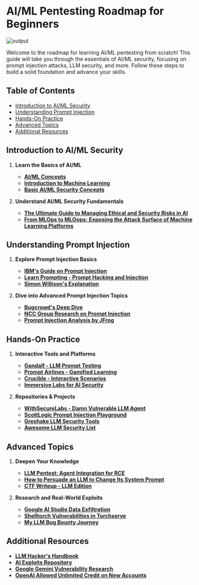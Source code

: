 # AI/ML Pentesting Roadmap for Beginners

![output](https://github.com/user-attachments/assets/ca866203-8e57-4063-9d63-4ac919ed7b07)

Welcome to the roadmap for learning AI/ML pentesting from scratch! This guide will take you through the essentials of AI/ML security, focusing on prompt injection attacks, LLM security, and more. Follow these steps to build a solid foundation and advance your skills.

## Table of Contents
- [Introduction to AI/ML Security](#introduction-to-aiml-security)
- [Understanding Prompt Injection](#understanding-prompt-injection)
- [Hands-On Practice](#hands-on-practice)
- [Advanced Topics](#advanced-topics)
- [Additional Resources](#additional-resources)

## Introduction to AI/ML Security

1. **Learn the Basics of AI/ML**
   - **[AI/ML Concepts](https://www.coursera.org/learn/machine-learning)**
   - **[Introduction to Machine Learning](https://www.edx.org/course/introduction-to-machine-learning)**
   - **[Basic AI/ML Security Concepts](https://www.cybrary.it/course/machine-learning-security/)**
   
2. **Understand AI/ML Security Fundamentals**
   - **[The Ultimate Guide to Managing Ethical and Security Risks in AI](https://www.hackerone.com/resources/e-book/the-ultimate-guide-to-managing-ethical-and-security-risks-in-ai)**
   - **[From MLOps to MLOops: Exposing the Attack Surface of Machine Learning Platforms](https://jfrog.com/blog/from-mlops-to-mloops-exposing-the-attack-surface-of-machine-learning-platforms/)**

## Understanding Prompt Injection

1. **Explore Prompt Injection Basics**
   - **[IBM's Guide on Prompt Injection](https://www.ibm.com/topics/prompt-injection)**
   - **[Learn Prompting - Prompt Hacking and Injection](https://learnprompting.org/docs/prompt_hacking/injection)**
   - **[Simon Willison's Explanation](https://simonwillison.net/2023/May/2/prompt-injection-explained/)**

2. **Dive into Advanced Prompt Injection Topics**
   - **[Bugcrowd's Deep Dive](https://www.bugcrowd.com/blog/ai-vulnerability-deep-dive-prompt-injection/)**
   - **[NCC Group Research on Prompt Injection](https://research.nccgroup.com/2022/12/05/exploring-prompt-injection-attacks/)**
   - **[Prompt Injection Analysis by JFrog](https://jfrog.com/blog/prompt-injection-attack-code-execution-in-vanna-ai-cve-2024-5565/)**

## Hands-On Practice

1. **Interactive Tools and Platforms**
   - **[Gandalf - LLM Prompt Testing](https://gandalf.lakera.ai/)**
   - **[Prompt Airlines - Gamified Learning](https://promptairlines.com/)**
   - **[Crucible - Interactive Scenarios](https://crucible.dreadnode.io/)**
   - **[Immersive Labs for AI Security](https://prompting.ai.immersivelabs.com/)**

2. **Repositories & Projects**
   - **[WithSecureLabs - Damn Vulnerable LLM Agent](https://github.com/WithSecureLabs/damn-vulnerable-llm-agent)**
   - **[ScottLogic Prompt Injection Playground](https://github.com/ScottLogic/prompt-injection)**
   - **[Greshake LLM Security Tools](https://github.com/greshake/llm-security)**
   - **[Awesome LLM Security List](https://github.com/corca-ai/awesome-llm-security)**

## Advanced Topics

1. **Deepen Your Knowledge**
   - **[LLM Pentest: Agent Integration for RCE](https://www.blazeinfosec.com/post/llm-pentest-agent-hacking/)**
   - **[How to Persuade an LLM to Change Its System Prompt](https://medium.com/@KonradDaWo/how-to-persuade-a-llm-to-change-its-system-prompt-to-aid-in-ctf-challenges-e74c1d570ed3)**
   - **[CTF Writeup - LLM Edition](https://medium.com/@embossdotar/ctf-writeup-hackpack-ctf-2024-llm-edition-yellowdog-1-db02a36e1051)**

2. **Research and Real-World Exploits**
   - **[Google AI Studio Data Exfiltration](https://embracethered.com/blog/posts/2024/google-ai-studio-data-exfiltration-now-fixed/)**
   - **[Shelltorch Vulnerabilities in Torchserve](https://www.oligo.security/blog/shelltorch-explained-multiple-vulnerabilities-in-pytorch-model-server)**
   - **[My LLM Bug Bounty Journey](https://medium.com/@zpbrent/my-llm-bug-bounty-journey-on-hugging-face-hub-via-protect-ai-9f3a1bc72c2e)**

## Additional Resources

- **[LLM Hacker's Handbook](https://github.com/forcesunseen/llm-hackers-handbook?tab=readme-ov-file)**
- **[AI Exploits Repository](https://github.com/protectai/ai-exploits?tab=readme-ov-file)**
- **[Google Gemini Vulnerability Research](https://hiddenlayer.com/research/new-google-gemini-content-manipulation-vulns-found/#Overview)**
- **[OpenAI Allowed Unlimited Credit on New Accounts](https://checkmarx.com/blog/openai-allowed-unlimited-credit-on-new-accounts/)**


<!--

# AI/ML Security and Prompt Injection Resources

![output](https://github.com/user-attachments/assets/ca866203-8e57-4063-9d63-4ac919ed7b07)

This repository contains a curated list of free resources focused on AI/ML security, particularly on prompt injection attacks and large language model (LLM) security. These resources include articles, guides, tools, and training materials to help you understand and secure AI systems.

## Table of Contents
- [Articles & Guides](#articles--guides)
- [Interactive Tools](#interactive-tools)
- [Repositories & Projects](#repositories--projects)
- [Training & Playgrounds](#training--playgrounds)

## Articles & Guides

- **[Portswigger Web Security Academy](https://portswigger.net/web-security/llm-attacks)**  
  Comprehensive guide on LLM attacks and defenses.

- **[IBM](https://www.ibm.com/topics/prompt-injection)**  
  Insights on prompt injection attacks and mitigation strategies.

- **[Learn Prompting](https://learnprompting.org/docs/prompt_hacking/injection)**  
  A detailed resource on prompt hacking and its security implications.

- **[OWASP](https://genai.owasp.org/)**  
  OWASP's resources for AI security, including prompt injection topics.

- **[AI Village](https://aivillage.org/large%20language%20models/threat-modeling-llm/)**  
  A collection of resources and threat models for LLM security.

- **[Promptingguide](https://www.promptingguide.ai/risks/adversarial)**  
  Information on adversarial attacks in LLMs.

- **[Bugcrowd Blog](https://www.bugcrowd.com/blog/ai-vulnerability-deep-dive-prompt-injection/)**  
  In-depth exploration of AI vulnerabilities, focusing on prompt injection.

- **[Simon Willison](https://simonwillison.net/2023/May/2/prompt-injection-explained/)**  
  A blog post explaining prompt injection attacks in detail.

- **[NCC Group](https://research.nccgroup.com/2022/12/05/exploring-prompt-injection-attacks/)**  
  Research on prompt injection attacks by NCC Group.

- **[The Ultimate Guide to Managing Ethical and Security Risks in AI](https://www.hackerone.com/resources/e-book/the-ultimate-guide-to-managing-ethical-and-security-risks-in-ai)**  
  A guide to managing the ethical and security risks in AI by HackerOne.

## Interactive Tools

- **[Gandalf](https://gandalf.lakera.ai/)**  
  Test the robustness of your LLM prompts against common attacks.

- **[Prompt Airlines](https://promptairlines.com/)**  
  A gamified experience to learn about prompt injections.

- **[Crucible](https://crucible.dreadnode.io/)**  
  Interactive scenarios for testing AI security.

- **[Immersive Labs](https://prompting.ai.immersivelabs.com/)**  
  Training platform for AI security and prompt injection.

## Repositories & Projects

- **[WithSecureLabs - Damn Vulnerable LLM Agent](https://github.com/WithSecureLabs/damn-vulnerable-llm-agent)**  
  A repository of intentionally vulnerable LLM agents for testing.

- **[ScottLogic Prompt Injection](https://github.com/ScottLogic/prompt-injection)**  
  Resources and playground for understanding prompt injection attacks.

- **[Greshake LLM Security](https://github.com/greshake/llm-security)**  
  A collection of LLM security tools and resources.

- **[Awesome LLM Security](https://github.com/corca-ai/awesome-llm-security)**  
  An awesome list of resources related to LLM security.

- **[Hannibal046 - Awesome LLM](https://github.com/Hannibal046/Awesome-LLM)**  
  Curated resources for everything related to LLMs, including security.

- **[Ottosulin - Awesome AI Security](https://github.com/ottosulin/awesome-ai-security)**  
  A collection of AI security resources, including prompt injection.

## Training & Playgrounds

- **[Offensive ML Playbook](https://wiki.offsecml.com/Welcome+to+the+Offensive+ML+Playbook)**  
  A playbook for offensive machine learning, including testing LLMs.

- **[Prompt Injection Games by Secdim](https://play.secdim.com/game/ai)**  
  Games designed to teach prompt injection in a fun and interactive way.

- **[Large Language Model (LLM) Pentesting](https://systemweakness.com/large-language-model-llm-pen-testing-part-i-2ef96acb6763)**  
  A guide on pentesting large language models.

- **[ATLAS Matrix](https://atlas.mitre.org/matrices/ATLAS/)**  
  MITRE's ATLAS matrix for adversarial tactics and techniques in AI.

- **[SpyLogic Prompt Injection Attack Playground](https://github.com/ScottLogic/prompt-injection)**  
  A playground to experiment with prompt injection attacks.

## E-Books & PDFs

- **[Bugcrowd Ultimate Guide AI Security](https://www.bugcrowd.com/wp-content/uploads/2024/04/Ultimate-Guide-AI-Security.pdf)**  
  Comprehensive guide to AI security, including prompt injection.

- **[Lakera - Real World LLM Exploits](https://lakera-marketing-public.s3.eu-west-1.amazonaws.com/Lakera%2BAI%2B-%2BReal%2BWorld%2BLLM%2BExploits%2B(Jan%2B2024)-min.pdf)**  
  A document highlighting real-world LLM exploits.

- **[Snyk OWASP Top 10 LLM](https://go.snyk.io/rs/677-THP-415/images/owasp-top-10-llm.pdf)**  
  Snyk's OWASP Top 10 for LLM applications.

- **[LLM Hacker's Handbook](https://github.com/forcesunseen/llm-hackers-handbook?tab=readme-ov-file)**


## Resources

- **[LLM PENTEST: LEVERAGING AGENT INTEGRATION FOR RCE](https://www.blazeinfosec.com/post/llm-pentest-agent-hacking/)**

- **[How to persuade a LLM to change it’s system prompt to aid in CTF challenges](https://medium.com/@KonradDaWo/how-to-persuade-a-llm-to-change-its-system-prompt-to-aid-in-ctf-challenges-e74c1d570ed3)**

- **[CTF Writeup — HackPack CTF 2024 — LLM edition — YellowDog-1](https://medium.com/@embossdotar/ctf-writeup-hackpack-ctf-2024-llm-edition-yellowdog-1-db02a36e1051)**

- **[AI Exploits](https://github.com/protectai/ai-exploits?tab=readme-ov-file)**

- **[From MLOps to MLOops: Exposing the Attack Surface of Machine Learning Platforms](https://jfrog.com/blog/from-mlops-to-mloops-exposing-the-attack-surface-of-machine-learning-platforms/)**

- **[Google AI Studio: LLM-Powered Data Exfiltration Hits Again! Quickly Fixed.](https://embracethered.com/blog/posts/2024/google-ai-studio-data-exfiltration-now-fixed/)**
  
- **[CSWSH Meets LLM Chatbots](https://medium.com/@r3vsh/cswsh-meets-llm-chatbots-3ab09af5ab6f)**

- **[Jailbreak of Meta AI (Llama -3.1) revealing configuration details](https://medium.com/@kiranmaraju/jailbreak-of-meta-ai-llama-3-1-revealing-configuration-details-9f0759f5006a)**

- **[Zeroday on Github Copilot](https://gccybermonks.com/posts/github/)**

- **[Sorry, ChatGPT Is Under Maintenance: Persistent Denial of Service through Prompt Injection and Memory Attacks](https://embracethered.com/blog/posts/2024/chatgpt-persistent-denial-of-service/)**

- **[Shelltorch Explained: Multiple Vulnerabilities in Pytorch Model Server (Torchserve) (CVSS 9.9, CVSS 9.8) Walkthrough](https://www.oligo.security/blog/shelltorch-explained-multiple-vulnerabilities-in-pytorch-model-server)**

- **[When Prompts Go Rogue: Analyzing a Prompt Injection Code Execution in Vanna.AI](https://jfrog.com/blog/prompt-injection-attack-code-execution-in-vanna-ai-cve-2024-5565/)**

- **[GitHub Copilot Chat: From Prompt Injection to Data Exfiltration](https://embracethered.com/blog/posts/2024/github-copilot-chat-prompt-injection-data-exfiltration/)**

- **[Dumping a Database with an AI Chatbot](https://www.synack.com/blog/dumping-a-database-with-an-ai-chatbot/)**

- **[My LLM Bug Bounty Journey on Hugging Face Hub via Protect AI](https://medium.com/@zpbrent/my-llm-bug-bounty-journey-on-hugging-face-hub-via-protect-ai-9f3a1bc72c2e)**

- **[LLM Pentest: Leveraging Agent Integration For RCE](https://www.blazeinfosec.com/post/llm-pentest-agent-hacking/)**

- **[Google AI Studio Data Exfiltration via Prompt Injection - Possible Regression and Fix](https://embracethered.com/blog/posts/2024/google-aistudio-mass-data-exfil/)**

- **[From ChatBot To SpyBot: ChatGPT Post Exploitation](https://www.imperva.com/blog/from-chatbot-to-spybot-chatgpt-post-exploitation/)**

- **[Security Flaws within ChatGPT Ecosystem Allowed Access to Accounts On Third-Party Websites and Sensitive Data](https://salt.security/blog/security-flaws-within-chatgpt-extensions-allowed-access-to-accounts-on-third-party-websites-and-sensitive-data)**

- **[New Google Gemini Vulnerability Enabling Profound Misuse](https://hiddenlayer.com/research/new-google-gemini-content-manipulation-vulns-found/#Overview)**

- **[We Hacked Google A.I. for $50,000](https://www.landh.tech/blog/20240304-google-hack-50000/)**

- **[XSS Marks the Spot: Digging Up Vulnerabilities in ChatGPT](https://www.imperva.com/blog/xss-marks-the-spot-digging-up-vulnerabilities-in-chatgpt/)**

- **[ChatGPT Account Takeover - Wildcard Web Cache Deception](https://nokline.github.io/bugbounty/2024/02/04/ChatGPT-ATO.html)**

- **[Bypass instructions to manipulate Google Bard AI (Conversational generative AI chatbot) to reveal its security vulnerability i.e. configuration file details exposure](https://medium.com/@kiranmaraju/bypass-instructions-to-manipulate-google-bard-ai-conversational-generative-ai-chatbot-to-reveal-ac23156d5eee)**

- **[AWS Fixes Data Exfiltration Attack Angle in Amazon Q for Business](https://embracethered.com/blog/posts/2024/aws-amazon-q-fixes-markdown-rendering-vulnerability/)**

- **[Hacking Google Bard - From Prompt Injection to Data Exfiltration](https://embracethered.com/blog/posts/2023/google-bard-data-exfiltration/)**

- **[Anonymised Penetration Test Report](https://handbook.volkis.com.au/assets/doc/Volkis%20-%20Anonymous%20Client%20-%20Penetration%20Test%20May%202023.pdf)**

- **[OpenAI Allowed “Unlimited” Credit on New Accounts](https://checkmarx.com/blog/openai-allowed-unlimited-credit-on-new-accounts/)**

- **[Shockwave Identifies Web Cache Deception and Account Takeover Vulnerability affecting OpenAI's ChatGPT](https://www.shockwave.cloud/blog/shockwave-works-with-openai-to-fix-critical-chatgpt-vulnerability)**

## Contributing

If you know of any other valuable resources that should be included, feel free to submit a pull request or open an issue.
-->

